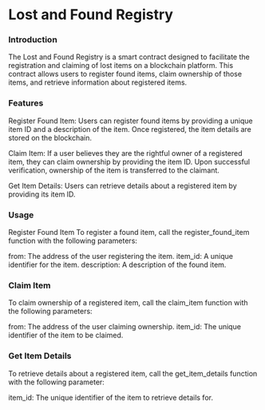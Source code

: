 # Lost and Found Registry 

### Introduction

The Lost and Found Registry is a smart contract designed to facilitate the registration and claiming of lost items on a blockchain platform. This contract allows users to register found items, claim ownership of those items, and retrieve information about registered items.

### Features

Register Found Item: Users can register found items by providing a unique item ID and a description of the item. Once registered, the item details are stored on the blockchain.

Claim Item: If a user believes they are the rightful owner of a registered item, they can claim ownership by providing the item ID. Upon successful verification, ownership of the item is transferred to the claimant.

Get Item Details: Users can retrieve details about a registered item by providing its item ID.

### Usage
Register Found Item
To register a found item, call the register_found_item function with the following parameters:

from: The address of the user registering the item.
item_id: A unique identifier for the item.
description: A description of the found item.

### Claim Item
To claim ownership of a registered item, call the claim_item function with the following parameters:

from: The address of the user claiming ownership.
item_id: The unique identifier of the item to be claimed.

### Get Item Details

To retrieve details about a registered item, call the get_item_details function with the following parameter:

item_id: The unique identifier of the item to retrieve details for.
